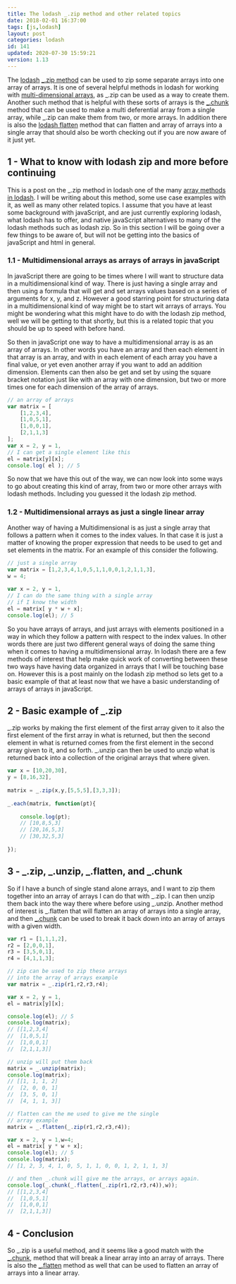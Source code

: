 ```yaml
---
title: The lodash _.zip method and other related topics
date: 2018-02-01 16:37:00
tags: [js,lodash]
layout: post
categories: lodash
id: 141
updated: 2020-07-30 15:59:21
version: 1.13
---
```


The [lodash](https://lodash.com/) [\_.zip method](https://lodash.com/docs/4.17.4#zip) can be used to zip some separate arrays into one array of arrays. It is one of several helpful methods in lodash for working with [multi-dimensional arrays](/2020/03/21/js-array-multidimensional/), as \_.zip can be used as a way to create them. Another such method that is helpful with these sorts of arrays is the [\_.chunk](/2017/09/13/lodash-chunk/) method that can be used to make a multi deferential array from a single array, while \_.zip can make them from two, or more arrays. In addition there is also the [lodash flatten](/2018/08/12/lodash_flatten/) method that can flatten and array of arrays into a single array that should also be worth checking out if you are now aware of it just yet.

<!-- more -->

## 1 - What to know with lodash zip and more before continuing

This is a post on the \_.zip method in lodash one of the many [array methods in lodash](/2019/02/14/lodash_array/). I will be writing about this method, some use case examples with it, as well as many other related topics. I assume that you have at least some background with javaScript, and are just currently exploring lodash, what lodash has to offer, and native javaScript alternatives to many of the lodash methods such as lodash zip. So in this section I will be going over a few things to be aware of, but will not be getting into the basics of javaScript and html in general.

### 1.1 - Multidimensional arrays as arrays of arrays in javaScript

In javaScript there are going to be times where I will want to structure data in a multidimensional kind of way. There is just having a single array and then using a formula that will get and set arrays values based on a series of arguments for x, y, and z. However a good starring point for structuring data in a multidimensional kind of way might be to start wit arrays of arrays. You might be wondering what this might have to do with the lodash zip method, well we will be getting to that shortly, but this is a related topic that you should be up to speed with before hand.

So then in javaScript one way to have a multidimensional array is as an array of arrays. In other words you have an array and then each element in that array is an array, and with in each element of each array you have a final value, or yet even another array if you want to add an addition dimension. Elements can then also be get and set by using the square bracket notation just like with an array with one dimension, but two or more times one for each dimension of the array of arrays.

```js
// an array of arrays
var matrix = [
    [1,2,3,4],
    [1,0,5,1],
    [1,0,0,1],
    [2,1,1,3]
];
var x = 2, y = 1,
// I can get a single element like this
el = matrix[y][x];
console.log( el ); // 5
```

So now that we have this out of the way, we can now look into some ways to go about creating this kind of array, from two or more other arrays with lodash methods. Including you guessed it the lodash zip method.

### 1.2 - Multidimensional arrays as just a single linear array

Another way of having a Multidimensional is as just a single array that follows a pattern when it comes to the index values. In that case it is just a matter of knowing the proper expression that needs to be used to get and set elements in the matrix. For an example of this consider the following.

```js
// just a single array
var matrix = [1,2,3,4,1,0,5,1,1,0,0,1,2,1,1,3],
w = 4;
 
var x = 2, y = 1,
// I can do the same thing with a single array
// if I know the width
el = matrix[ y * w + x];
console.log(el); // 5
```


So you have arrays of arrays, and just arrays with elements positioned in a way in which they follow a pattern with respect to the index values. In other words there are just two different general ways of doing the same thing when it comes to having a multidimensional array. In lodash there are a few methods of interest that help make quick work of converting between these two ways have having data organized in arrays that I will be touching base on. However this is a post mainly on the lodash zip method so lets get to a basic example of that at least now that we have a basic understanding of arrays of arrays in javaScript.

## 2 - Basic example of \_.zip

\_.zip works by making the first element of the first array given to it also the first element of the first array in what is returned, but then the second element in what is returned comes from the first element in the second array given to it, and so forth. \_.unzip can then be used to unzip what is returned back into a collection of the original arrays that where given.

```js
var x = [10,20,30],
y = [8,16,32],
 
matrix = _.zip(x,y,[5,5,5],[3,3,3]);
 
_.each(matrix, function(pt){
 
    console.log(pt);
    // [10,8,5,3]
    // [20,16,5,3]
    // [30,32,5,3]
 
});
```

## 3 - \_.zip, \_.unzip, \_.flatten, and \_.chunk

So if I have a bunch of single stand alone arrays, and I want to zip them together into an array of arrays I can do that with \_.zip. I can then unzip them back into the way there where before using \_.unzip. Another method of interest is \_.flatten that will flatten an array of arrays into a single array, and then [\_.chunk](/2017/09/13/lodash-chunk/) can be used to break it back down into an array of arrays with a given width.

```js
var r1 = [1,1,1,2],
r2 = [2,0,0,1],
r3 = [3,5,0,1],
r4 = [4,1,1,3];

// zip can be used to zip these arrays
// into the array of arrays example
var matrix = _.zip(r1,r2,r3,r4);

var x = 2, y = 1,
el = matrix[y][x];

console.log(el); // 5
console.log(matrix);
// [[1,2,3,4]
//  [1,0,5,1]
//  [1,0,0,1]
//  [2,1,1,3]]

// unzip will put them back
matrix = _.unzip(matrix);
console.log(matrix);
// [[1, 1, 1, 2]
//  [2, 0, 0, 1]
//  [3, 5, 0, 1]
//  [4, 1, 1, 3]]

// flatten can the me used to give me the single
// array example
matrix = _.flatten(_.zip(r1,r2,r3,r4));

var x = 2, y = 1,w=4;
el = matrix[ y * w + x];
console.log(el); // 5
console.log(matrix);
// [1, 2, 3, 4, 1, 0, 5, 1, 1, 0, 0, 1, 2, 1, 1, 3]

// and then _.chunk will give me the arrays, or arrays again.
console.log(_.chunk(_.flatten(_.zip(r1,r2,r3,r4)),w));
// [[1,2,3,4]
//  [1,0,5,1]
//  [1,0,0,1]
//  [2,1,1,3]]
```

## 4 - Conclusion

So \_.zip is a useful method, and it seems like a good match with the  [\_.chunk](/2017/09/13/lodash-chunk/), method that will break a linear array into an array of arrays. There is also the [\_.flatten](/2018/08/12/lodash_flatten/) method as well that can be used to flatten an array of arrays into a linear array.